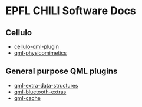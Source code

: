 EPFL CHILI Software Docs
========================

Cellulo
-------

  - [cellulo-qml-plugin](doc/cellulo-qml-plugin/doc/index.html)
  - [qml-physicomimetics](doc/qml-physicomimetics/doc/index.html)

General purpose QML plugins
---------------------------

  - [qml-extra-data-structures](doc/qml-extra-data-structures/doc/index.html)
  - [qml-bluetooth-extras](doc/qml-bluetooth-extras/doc/index.html)
  - [qml-cache](doc/qml-cache/doc/index.html)
